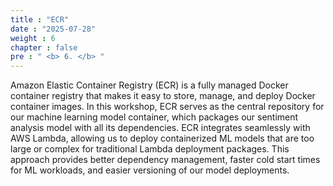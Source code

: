 ```yaml
---
title : "ECR"
date : "2025-07-28" 
weight : 6 
chapter : false
pre : " <b> 6. </b> "
---
```


Amazon Elastic Container Registry (ECR) is a fully managed Docker container registry that makes it easy to store, manage, and deploy Docker container images. In this workshop, ECR serves as the central repository for our machine learning model container, which packages our sentiment analysis model with all its dependencies. ECR integrates seamlessly with AWS Lambda, allowing us to deploy containerized ML models that are too large or complex for traditional Lambda deployment packages. This approach provides better dependency management, faster cold start times for ML workloads, and easier versioning of our model deployments.